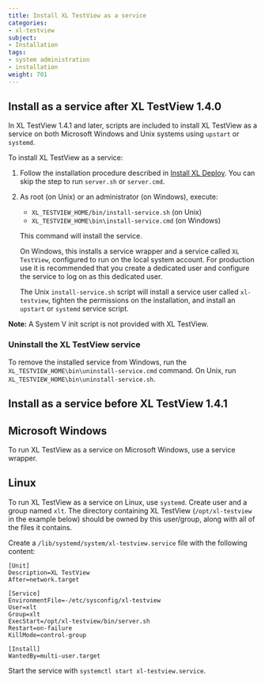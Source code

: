 ```yaml
---
title: Install XL TestView as a service
categories:
- xl-testview
subject:
- Installation
tags:
- system administration
- installation
weight: 701
---
```


## Install as a service after XL TestView 1.4.0

In XL TestView 1.4.1 and later, scripts are included to install XL TestView as a service on both Microsoft Windows and Unix systems using `upstart` or `systemd`.

To install XL TestView as a service:

1. Follow the installation procedure described in [Install XL Deploy](/xl-testview/how-to/install.html). You can skip the step to run `server.sh` or `server.cmd`.

2. As root (on Unix) or an administrator (on Windows), execute:
    * `XL_TESTVIEW_HOME/bin/install-service.sh` (on Unix)
    * `XL_TESTVIEW_HOME\bin\install-service.cmd` (on Windows)

    This command will install the service.

    On Windows, this installs a service wrapper and a service called `XL TestView`, configured to run on the local system account. For production use it is recommended that you create a dedicated user and configure the service to log on as this dedicated user.

    The Unix `install-service.sh` script will install a service user called `xl-testview`, tighten the permissions on the installation, and install an `upstart` or `systemd` service script.

**Note:** A System V init script is not provided with XL TestView.

### Uninstall the XL TestView service

To remove the installed service from Windows, run the `XL_TESTVIEW_HOME\bin\uninstall-service.cmd` command. On Unix, run `XL_TESTVIEW_HOME\bin\uninstall-service.sh`.

## Install as a service before XL TestView 1.4.1

## Microsoft Windows

To run XL TestView as a service on Microsoft Windows, use a service wrapper.

## Linux

To run XL TestView as a service on Linux, use `systemd`. Create user and a group named `xlt`. The directory containing XL TestView (`/opt/xl-testview` in the example below) should be owned by this user/group, along with all of the files it contains.

Create a `/lib/systemd/system/xl-testview.service` file with the following content:

    [Unit]
    Description=XL TestView
    After=network.target

    [Service]
    EnvironmentFile=-/etc/sysconfig/xl-testview
    User=xlt
    Group=xlt
    ExecStart=/opt/xl-testview/bin/server.sh
    Restart=on-failure
    KillMode=control-group

    [Install]
    WantedBy=multi-user.target

Start the service with `systemctl start xl-testview.service`.
